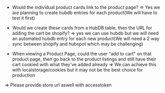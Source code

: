 - Would the individual product cards link to the product page? 
=> Yes we are planning to create hubdb entries for each product(We will have to test it first)

- Would we create these cards from a HubDB table, then the URL for adding the cart be shopify?
=> yes we can use hubdb but we will need an automated hubdb entry for each new product(We will need
a 2 way sync between shopify and hubspot which may be challenging)

- When viewing a Product Page, could the user "add to cart" on that product page, then go back to the product listings and still have their cart cookied with what they've added already
=> We can achieve this with localstorage/cookies but it may not be the best choice for production 

=> Please provide store url aswell with accesstoken 